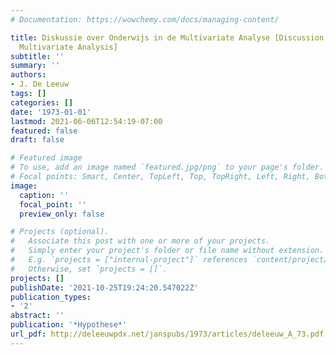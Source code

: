 ```yaml
---
# Documentation: https://wowchemy.com/docs/managing-content/

title: Diskussie over Onderwijs in de Multivariate Analyse [Discussion about Teaching
  Multivariate Analysis]
subtitle: ''
summary: ''
authors:
- J. De Leeuw
tags: []
categories: []
date: '1973-01-01'
lastmod: 2021-06-06T12:54:19-07:00
featured: false
draft: false

# Featured image
# To use, add an image named `featured.jpg/png` to your page's folder.
# Focal points: Smart, Center, TopLeft, Top, TopRight, Left, Right, BottomLeft, Bottom, BottomRight.
image:
  caption: ''
  focal_point: ''
  preview_only: false

# Projects (optional).
#   Associate this post with one or more of your projects.
#   Simply enter your project's folder or file name without extension.
#   E.g. `projects = ["internal-project"]` references `content/project/deep-learning/index.md`.
#   Otherwise, set `projects = []`.
projects: []
publishDate: '2021-10-25T19:24:20.547022Z'
publication_types:
- '2'
abstract: ''
publication: '*Hypothese*'
url_pdf: http://deleeuwpdx.net/janspubs/1973/articles/deleeuw_A_73.pdf
---
```

